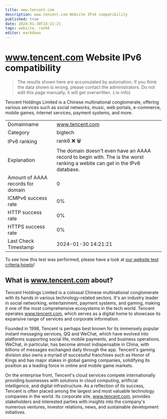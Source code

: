 ```yaml
---
title: www.tencent.com
description: www.tencent.com Website IPv6 compatibility
published: true
date: 2024-01-30T14:21:21
tags: website, rank6
editor: markdown
---
```


# www.tencent.com Website IPv6 compatibility

> The results shown here are accumulated by automation. If you think the data shown is wrong, please contact the administrators. 
> Do not edit this page manually, it will get overwritten.
{.is-info}

Tencent Holdings Limited is a Chinese multinational conglomerate, offering various services such as social networks, music, web portals, e-commerce, mobile games, internet services, payment systems, and more.


|   |   |
| - | - |
| Domainname | www.tencent.com
| Category | bigtech |
| IPv6 ranking | rank6 :x: :wastebasket: |
| Explanation | The domain doesn't even have an AAAA record to begin with. The is the worst ranking a webite can get in the IPv6 database. |
| Amount of AAAA records for domain | 0 |
| ICMPv6 success rate | 0%|
| HTTP success rate | 0% |
| HTTPS success rate | 0% |
| Last Check Timestamp | 2024-01-30 14:21:21 |

To see how this test was performed, please have a look at [our website test criteria howto](/howto/testcriteria/website)!


## What is www.tencent.com about?
Tencent Holdings Limited is a colossal Chinese multinational conglomerate with its hands in various technology-related sectors. It's an industry leader in social networking, entertainment, payment systems, and gaming, making it one of the most comprehensive ecosystems in the tech world. Tencent operates www.tencent.com, which serves as a digital home to showcase its expansive range of services and corporate information.

Founded in 1998, Tencent is perhaps best known for its immensely popular instant messaging services, QQ and WeChat, which have evolved into platforms supporting social life, mobile payments, and business operations. WeChat, in particular, has become almost indispensable in China, with billions of messages exchanged daily through the app. Tencent's gaming division also owns a myriad of successful franchises such as Honor of Kings and has major stakes in global gaming companies, solidifying its position as a leading force in online and mobile game markets.

On the enterprise front, Tencent's cloud services compete internationally providing businesses with solutions in cloud computing, artificial intelligence, and digital infrastructure. As a reflection of its success, Tencent is often placed among the largest and most valuable technology companies in the world. Its corporate site, www.tencent.com, provides stakeholders and interested parties with insights into the company's numerous ventures, investor relations, news, and sustainable development initiatives.


